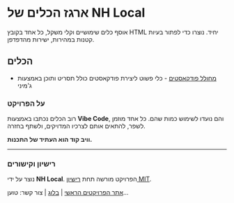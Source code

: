 # ארגז הכלים של NH Local

אוסף כלים שימושיים וקלי משקל, כל אחד בקובץ HTML יחיד. נוצרו כדי לפתור בעיות קטנות במהירות, ישירות מהדפדפן.

## הכלים

*   [מחולל פודקאסטים](tools/podcast_generator.html) - כלי פשוט ליצירת פודקאסטים כולל תסריט ותוכן באמצעות ג'מיני

### על הפרויקט

רוב הכלים נכתבו באמצעות **Vibe Code**, והם נועדו לשימוש כמות שהם.
כל אחד מוזמן לשפר, להתאים אותם לצרכיו המדויקים, ולשתף בחזרה.

**וויב קוד הוא העתיד של התכנות.**

---

### רישיון וקישורים

נוצר על ידי **NH Local**. הפרויקט מורשה תחת [רישיון MIT](LICENSE).

[אתר הפרויקטים הראשי](https://nhlocal.github.io) | [בלוג](https://blog.ze-kal.top) | צור קשר: <a id="contact-link">טוען...</a>